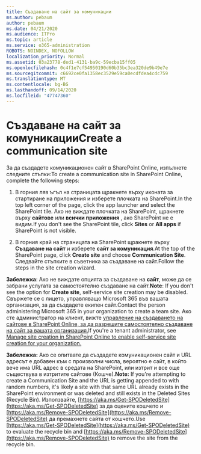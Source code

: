 ```yaml
---
title: Създаване на сайт за комуникации
ms.author: pebaum
author: pebaum
ms.date: 04/21/2020
ms.audience: ITPro
ms.topic: article
ms.service: o365-administration
ROBOTS: NOINDEX, NOFOLLOW
localization_priority: Normal
ms.assetid: 03a23778-ded1-4131-ba9c-59ecba15ff05
ms.openlocfilehash: 0c4f1e7cf54950190d60b35bc3ea320de9b49e7e
ms.sourcegitcommit: c6692ce0fa1358ec3529e59ca0ecdfdea4cdc759
ms.translationtype: MT
ms.contentlocale: bg-BG
ms.lasthandoff: 09/14/2020
ms.locfileid: "47747360"
---
```

# <a name="create-a-communication-site"></a><span data-ttu-id="a8428-102">Създаване на сайт за комуникации</span><span class="sxs-lookup"><span data-stu-id="a8428-102">Create a communication site</span></span>

<span data-ttu-id="a8428-103">За да създадете комуникационен сайт в SharePoint Online, изпълнете следните стъпки:</span><span class="sxs-lookup"><span data-stu-id="a8428-103">To create a communication site in SharePoint Online, complete the following steps:</span></span> 
  
1. <span data-ttu-id="a8428-104">В горния ляв ъгъл на страницата щракнете върху иконата за стартиране на приложения и изберете плочката на SharePoint.</span><span class="sxs-lookup"><span data-stu-id="a8428-104">In the top left corner of the page, click the app launcher and select the SharePoint tile.</span></span> <span data-ttu-id="a8428-105">Ако не виждате плочката на SharePoint, щракнете върху **сайтове** или **всички приложения** , ако SharePoint не е видим.</span><span class="sxs-lookup"><span data-stu-id="a8428-105">If you don't see the SharePoint tile, click **Sites** or **All apps** if SharePoint is not visible.</span></span> 
    
2. <span data-ttu-id="a8428-106">В горния край на страницата на SharePoint щракнете върху **Създаване на сайт** и изберете **сайт за комуникация**.</span><span class="sxs-lookup"><span data-stu-id="a8428-106">At the top of the SharePoint page, click **Create site** and choose **Communication Site**.</span></span> <span data-ttu-id="a8428-107">Следвайте стъпките в съветника за създаване на сайт.</span><span class="sxs-lookup"><span data-stu-id="a8428-107">Follow the steps in the site creation wizard.</span></span> 
    
 <span data-ttu-id="a8428-108">**Забележка**: Ако не виждате опцията за създаване на **сайт**, може да се забрани услугата за самостоятелно създаване на сайт.</span><span class="sxs-lookup"><span data-stu-id="a8428-108">**Note**: If you don't see the option for **Create site**, self-service site creation may be disabled.</span></span> <span data-ttu-id="a8428-109">Свържете се с лицето, управляващо Microsoft 365 във вашата организация, за да създадете екипен сайт.</span><span class="sxs-lookup"><span data-stu-id="a8428-109">Contact the person administering Microsoft 365 in your organization to create a team site.</span></span> <span data-ttu-id="a8428-110">Ако сте администратор на клиент, вижте [управление на създаването на сайтове в SharePoint Online, за да разрешите самостоятелно създаване на сайт за вашата организация.](https://go.microsoft.com/fwlink/?linkid=2018780)</span><span class="sxs-lookup"><span data-stu-id="a8428-110">If you're a tenant administrator, see [Manage site creation in SharePoint Online to enable self-service site creation for your organization.](https://go.microsoft.com/fwlink/?linkid=2018780)</span></span>
  
 <span data-ttu-id="a8428-111">**Забележка:** Ако се опитвате да създадете комуникационен сайт и URL адресът е добавен към с произволни числа, вероятно е сайт, в който вече има URL адрес в средата на SharePoint, или изтрит и все още съществува в изтритите сайтове (Кошче).</span><span class="sxs-lookup"><span data-stu-id="a8428-111">**Note:** If you're attempting to create a Communication Site and the URL is getting appended to with random numbers, it's likely a site with that same URL already exists in the SharePoint environment or was deleted and still exists in the Deleted Sites (Recycle Bin).</span></span> <span data-ttu-id="a8428-112">Използвайте, [https://aka.ms/Get-SPODeletedSite](https://aka.ms/Get-SPODeletedSite) за да оцените кошчето и [https://aka.ms/Remove-SPODeletedSite](https://aka.ms/Remove-SPODeletedSite) да премахнете сайта от кошчето.</span><span class="sxs-lookup"><span data-stu-id="a8428-112">Use [https://aka.ms/Get-SPODeletedSite](https://aka.ms/Get-SPODeletedSite) to evaluate the recycle bin and [https://aka.ms/Remove-SPODeletedSite](https://aka.ms/Remove-SPODeletedSite) to remove the site from the recycle bin.</span></span> 
  

